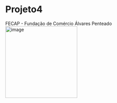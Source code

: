 # Projeto4
FECAP - Fundação de Comércio Álvares Penteado
<img width="225" height="225" alt="image" src="https://github.com/user-attachments/assets/2e76e751-15ed-496c-b387-1c7d3dd6ca6d" />


